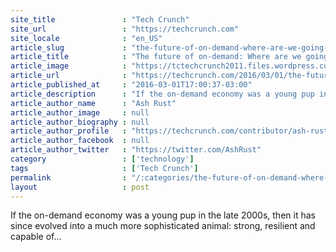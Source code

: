 ```yaml
---
site_title               : "Tech Crunch"
site_url                 : "https://techcrunch.com"
site_locale              : "en_US"
article_slug             : "the-future-of-on-demand-where-are-we-going-and-are-we-getting-a-lyft"
article_title            : "The future of on-demand: Where are we going, and are we getting a Lyft?"
article_image            : "https://tctechcrunch2011.files.wordpress.com/2016/03/delivery-truck.png?w=764&h=400&crop=1"
article_url              : "https://techcrunch.com/2016/03/01/the-future-of-on-demand-where-are-we-going-and-are-we-getting-a-lyft/"
article_published_at     : "2016-03-01T17:00:37-03:00"
article_description      : "If the on-demand economy was a young pup in the late 2000s, then it has since evolved into a much more sophisticated animal: strong, resilient and capable of..."
article_author_name      : "Ash Rust"
article_author_image     : null
article_author_biography : null
article_author_profile   : "https://techcrunch.com/contributor/ash-rust/"
article_author_facebook  : null
article_author_twitter   : "https://twitter.com/AshRust"
category                 : ['technology']
tags                     : ['Tech Crunch']
permalink                : "/:categories/the-future-of-on-demand-where-are-we-going-and-are-we-getting-a-lyft/"
layout                   : post
---
```


If the on-demand economy was a young pup in the late 2000s, then it has since evolved into a much more sophisticated animal: strong, resilient and capable of...
